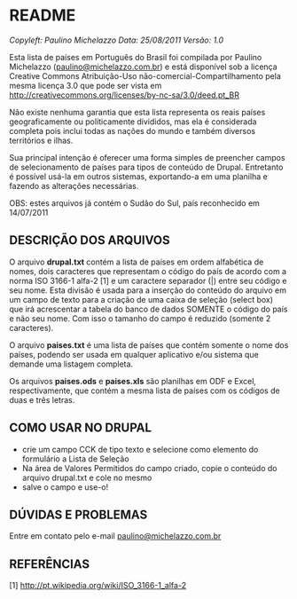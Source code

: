 # README

*Copyleft: Paulino Michelazzo
Data: 25/08/2011
Versão: 1.0*

Esta lista de países em Português do Brasil foi compilada por Paulino Michelazzo (paulino@michelazzo.com.br) e está disponível sob a licença Creative Commons Atribuição-Uso não-comercial-Compartilhamento pela mesma licença 3.0 que pode ser vista em http://creativecommons.org/licenses/by-nc-sa/3.0/deed.pt_BR

Não existe nenhuma garantia que esta lista representa os reais países geograficamente ou politicamente divididos, mas ela é considerada completa pois inclui todas as nações do mundo e também diversos territórios e ilhas.

Sua principal intenção é oferecer uma forma simples de preencher campos de selecionamento de países para tipos de conteúdo de Drupal. Entretanto é possível usá-la em outros sistemas, exportando-a em uma planilha e fazendo as alterações necessárias.

OBS: estes arquivos já contém o Sudão do Sul, país reconhecido em 14/07/2011

## DESCRIÇÃO DOS ARQUIVOS

O arquivo **drupal.txt** contém a lista de países em ordem alfabética de nomes, dois caracteres que representam o código do país de acordo com a norma ISO 3166-1 alfa-2 [1] e um caractere separador (|) entre seu código e seu nome. Esta divisão é usada para a inserção do conteúdo do arquivo em um campo de texto para a criação de uma caixa de seleção (select box) que irá acrescentar a tabela do banco de dados SOMENTE o código do país e não seu nome. Com isso o tamanho do campo é reduzido (somente 2 caracteres). 

O arquivo **paises.txt** é uma lista de países que contém somente o nome dos países, podendo ser usada em qualquer aplicativo e/ou sistema que demande uma listagem completa.

Os arquivos **paises.ods** e **paises.xls** são planilhas em ODF e Excel, respectivamente, que contém a mesma lista de países com os códigos de duas e três letras.

## COMO USAR NO DRUPAL

- crie um campo CCK de tipo texto e selecione como elemento do formulário a Lista de Seleção
- Na área de Valores Permitidos do campo criado, copie o conteúdo do arquivo drupal.txt e cole no mesmo
- salve o campo e use-o!

## DÚVIDAS E PROBLEMAS

Entre em contato pelo e-mail paulino@michelazzo.com.br

## REFERÊNCIAS

[1] http://pt.wikipedia.org/wiki/ISO_3166-1_alfa-2